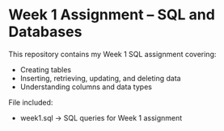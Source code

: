 
# Week 1 Assignment – SQL and Databases

This repository contains my Week 1 SQL assignment covering:
- Creating tables
- Inserting, retrieving, updating, and deleting data
- Understanding columns and data types

File included:
- week1.sql → SQL queries for Week 1 assignment